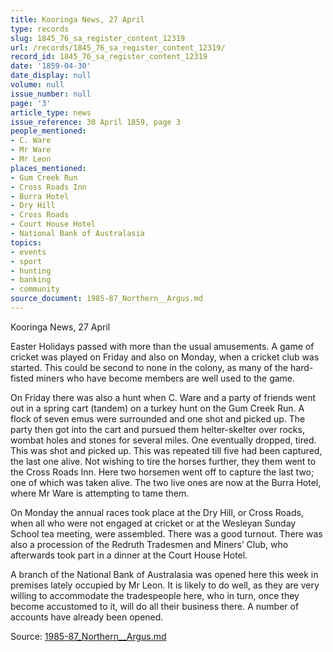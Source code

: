```yaml
---
title: Kooringa News, 27 April
type: records
slug: 1845_76_sa_register_content_12319
url: /records/1845_76_sa_register_content_12319/
record_id: 1845_76_sa_register_content_12319
date: '1859-04-30'
date_display: null
volume: null
issue_number: null
page: '3'
article_type: news
issue_reference: 30 April 1859, page 3
people_mentioned:
- C. Ware
- Mr Ware
- Mr Leon
places_mentioned:
- Gum Creek Run
- Cross Roads Inn
- Burra Hotel
- Dry Hill
- Cross Roads
- Court House Hotel
- National Bank of Australasia
topics:
- events
- sport
- hunting
- banking
- community
source_document: 1985-87_Northern__Argus.md
---
```


Kooringa News, 27 April

Easter Holidays passed with more than the usual amusements.  A game of cricket was played on Friday and also on Monday, when a cricket club was started.  This could be second to none in the colony, as many of the hard-fisted miners who have become members are well used to the game.

On Friday there was also a hunt when C. Ware and a party of friends went out in a spring cart (tandem) on a turkey hunt on the Gum Creek Run.  A flock of seven emus were surrounded and one shot and picked up.  The party then got into the cart and pursued them helter-skelter over rocks, wombat holes and stones for several miles.  One eventually dropped, tired.  This was shot and picked up.  This was repeated till five had been captured, the last one alive.  Not wishing to tire the horses further, they them went to the Cross Roads Inn.  Here two horsemen went off to capture the last two; one of which was taken alive.  The two live ones are now at the Burra Hotel, where Mr Ware is attempting to tame them.

On Monday the annual races took place at the Dry Hill, or Cross Roads, when all who were not engaged at cricket or at the Wesleyan Sunday School tea meeting, were assembled.  There was a good turnout.  There was also a procession of the Redruth Tradesmen and Miners’ Club, who afterwards took part in a dinner at the Court House Hotel.

A branch of the National Bank of Australasia was opened here this week in premises lately occupied by Mr Leon.  It is likely to do well, as they are very willing to accommodate the tradespeople here, who in turn, once they become accustomed to it, will do all their business there.  A number of accounts have already been opened.


Source: [1985-87_Northern__Argus.md](/downloads/markdown/1985-87_Northern__Argus.md)
